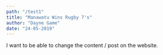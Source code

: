 ```yaml
---
path: "/test1"
title: "Manawatu Wins Rugby 7's"
author: "Dayne Game"
date: "24-05-2019"
---
```


I want to be able to change the content / post on the website.